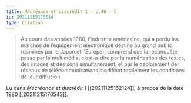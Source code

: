 ```yaml
---
title: Mécréance et discrédit 1 - p.40 - b
id: 20211215173014
type: Citation
---
```


> Au cours des années 1980, l’industrie américaine, qui a perdu les marchés de l’équipement électronique destiné au grand public (dominés par le Japon et l’Europe), comprend que la reconquête passe par le multimédia, c’est-à-dire par la numérisation des textes, des images et des sons simultanément, et par le déploiement de réseaux de télécommunications modifiant totalement les conditions de leur diffusion.

Lu dans *Mécréance et discrédit 1* [[20211125162124]], à propos de la date 1980 [[20211215170543]].